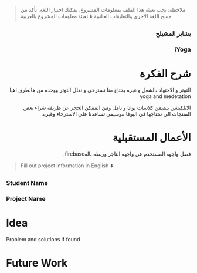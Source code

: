 > ملاحظة: يجب تعبئة هذا الملف بمعلومات المشروع، يمكنك اختيار اللغة. تأكد من مسح اللغة الأخرى والتعليقات الجانبية
> ⬇️ تعبئة معلومات المشروع بالعربية  
<div dir="rtl">

### بشاير المشيلح


### iYoga


# شرح الفكرة
التوتر و الاجتهاد بالشغل و غيره يحتاج منا نسترخي و نقلل التوتر ووحده من هالطرق اهيا yoga and medetation 

الابلكيشن يتضمن كلاسات يوغا و تامل ومن الممكن الحجز عن طريقه 
شراء بعض المنتجات الي نحتاجها في اليوغا 
موسيقى تساعدنا على الاسترخاء وغيره.


# الأعمال المستقبلية
 فصل واجهه المستخدم عن واجهه التاجر 
وربطه بالهfirebase.

</div>

> Fill out project information in English ⬇️
### Student Name


### Project Name

# Idea
Problem and solutions if found 


# Future Work 



